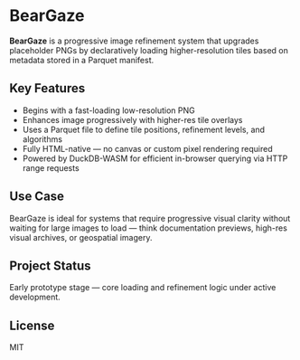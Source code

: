 # BearGaze

**BearGaze** is a progressive image refinement system that upgrades placeholder PNGs by declaratively loading higher-resolution tiles based on metadata stored in a Parquet manifest.

## Key Features

- Begins with a fast-loading low-resolution PNG
- Enhances image progressively with higher-res tile overlays
- Uses a Parquet file to define tile positions, refinement levels, and algorithms
- Fully HTML-native — no canvas or custom pixel rendering required
- Powered by DuckDB-WASM for efficient in-browser querying via HTTP range requests

## Use Case

BearGaze is ideal for systems that require progressive visual clarity without waiting for large images to load — think documentation previews, high-res visual archives, or geospatial imagery.

## Project Status

Early prototype stage — core loading and refinement logic under active development.

## License

MIT
